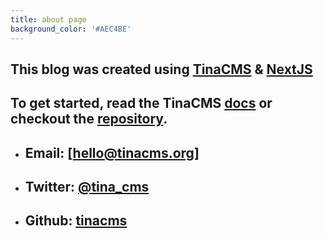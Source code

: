 ```yaml
---
title: about page
background_color: '#AEC4BE'
---
```

## This blog was created using [TinaCMS](https://tinacms.org) & [NextJS](https://nextjs.org/) 

## To get started, read the TinaCMS [docs](https://tinacms.org/docs) or checkout the [repository](https://github.com/msand/askyourelders-next-tinacms).

- ## Email: [hello@tinacms.org]
- ## Twitter: [@tina_cms](https://twitter.com/tina_cms)
- ## Github: [tinacms](https://github.com/tinacms/tinacms)
